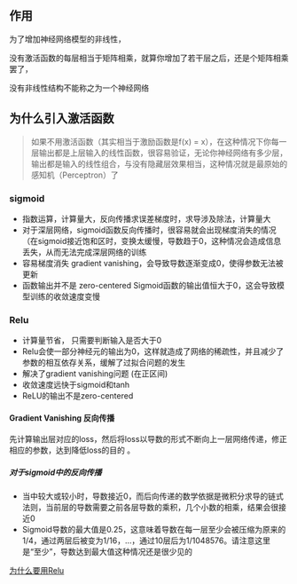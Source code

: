 ## 作用

为了增加神经网络模型的非线性，

没有激活函数的每层相当于矩阵相乘，就算你增加了若干层之后，还是个矩阵相乘罢了，

没有非线性结构不能称之为一个神经网络



## 为什么引入激活函数

>  如果不用激活函数（其实相当于激励函数是f(x) = x），在这种情况下你每一层输出都是上层输入的线性函数，很容易验证，无论你神经网络有多少层，输出都是输入的线性组合，与没有隐藏层效果相当，这种情况就是最原始的感知机（Perceptron）了 



### sigmoid

- 指数运算，计算量大，反向传播求误差梯度时，求导涉及除法，计算量大
-  对于深层网络，sigmoid函数反向传播时，很容易就会出现梯度消失的情况（在sigmoid接近饱和区时，变换太缓慢，导数趋于0，这种情况会造成信息丢失，从而无法完成深层网络的训练 
- 容易梯度消失  gradient vanishing，会导致导数逐渐变成0，使得参数无法被更新
- 函数输出并不是 zero-centered    Sigmoid函数的输出值恒大于0，这会导致模型训练的收敛速度变慢 



### Relu

- 计算量节省， 只需要判断输入是否大于0 
-  Relu会使一部分神经元的输出为0，这样就造成了网络的稀疏性，并且减少了参数的相互依存关系，缓解了过拟合问题的发生
-  解决了gradient vanishing问题 (在正区间)  
-  收敛速度远快于sigmoid和tanh 
-  ReLU的输出不是zero-centered 



####  Gradient Vanishing  反向传播

 先计算输出层对应的loss，然后将loss以导数的形式不断向上一层网络传递，修正相应的参数，达到降低loss的目的 。

##### 对于sigmoid中的反向传播

-  当中较大或较小时，导数接近0，而后向传递的数学依据是微积分求导的链式法则，当前层的导数需要之前各层导数的乘积，几个小数的相乘，结果会很接近0 
-  Sigmoid导数的最大值是0.25，这意味着导数在每一层至少会被压缩为原来的1/4，通过两层后被变为1/16，…，通过10层后为1/1048576。请注意这里是“至少”，导数达到最大值这种情况还是很少见的 









[为什么要用Relu](https://www.sohu.com/a/214965417_100008678)

